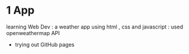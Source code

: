 # 1 App
learning Web Dev  :
a weather app using html , css  and javascript : used openweathermap API
* trying out GitHub pages

